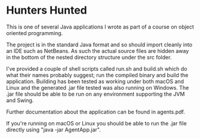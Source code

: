 # Hunters Hunted

This is one of several Java applications I wrote as part of a course on
object oriented programming.

The project is in the standard Java format and so should import cleanly into
an IDE such as NetBeans. As such the actual source files are hidden away in
the bottom of the nested directory structure under the src folder.

I've provided a couple of shell scripts called run.sh and build.sh which do
what their names probably suggest; run the compiled binary and build the
application. Building has been tested as working under both macOS and Linux
and the generated .jar file tested was also running on Windows. The .jar file
should be able to be run on any environment supporting the JVM and Swing.

Further documentation about the application can be found in agents.pdf.

If you're running on macOS or Linux you should be able to run the .jar file
directly using "java -jar AgentApp.jar".
